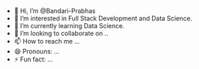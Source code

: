 - 👋 Hi, I’m @Bandari-Prabhas
- 👀 I’m interested in Full Stack Development and Data Science.
- 🌱 I’m currently learning Data Science.
- 💞️ I’m looking to collaborate on ..
- 📫 How to reach me ...
- 😄 Pronouns: ...
- ⚡ Fun fact: ...

<!---
Bandari-Prabhas/Bandari-Prabhas is a ✨ special ✨ repository because its `README.md` (this file) appears on your GitHub profile.
You can click the Preview link to take a look at your changes.
--->
